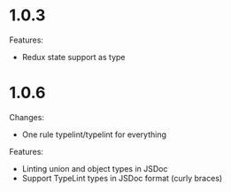 # 1.0.3

Features:

* Redux state support as <ReduxState> type

# 1.0.6

Changes:

* One rule typelint/typelint for everything 

Features:

* Linting union and object types in JSDoc
* Support TypeLint types in JSDoc format (curly braces)